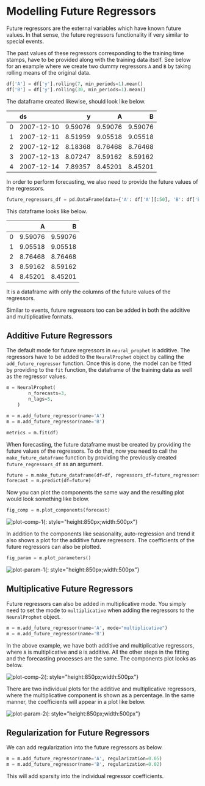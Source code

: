 # Modelling Future Regressors

Future regressors are the external variables which have known future values. In that sense, the
future regressors functionality if very similar to special events.

The past values of these regressors corresponding to the training time stamps, have to be provided along
with the training data itself. See below for an example where we create two dummy regressors `A` and `B` by 
taking rolling means of the original data.

```python
df['A'] = df['y'].rolling(7, min_periods=1).mean()
df['B'] = df['y'].rolling(30, min_periods=1).mean()

```
The dataframe created likewise, should look like below.

|      | ds         |        y |        A |        B |
|-----:|:-----------|---------:|---------:|---------:|
|    0 | 2007-12-10 |  9.59076 |  9.59076 |  9.59076 |
|    1 | 2007-12-11 |  8.51959 |  9.05518 |  9.05518 |
|    2 | 2007-12-12 |  8.18368 |  8.76468 |  8.76468 |
|    3 | 2007-12-13 |  8.07247 |  8.59162 |  8.59162 |
|    4 | 2007-12-14 |  7.89357 |  8.45201 |  8.45201 |


In order to perform forecasting, we also need to provide the future values of the regressors. 

```python
future_regressors_df = pd.DataFrame(data={'A': df['A'][:50], 'B': df['B'][:50]})
```

This dataframe looks like below.

|    |       A |       B |
|---:|--------:|--------:|
|  0 | 9.59076 | 9.59076 |
|  1 | 9.05518 | 9.05518 |
|  2 | 8.76468 | 8.76468 |
|  3 | 8.59162 | 8.59162 |
|  4 | 8.45201 | 8.45201 |

It is a dataframe with only the columns of the future values of the regressors.

Similar to events, future regressors too can be added in both the additive and multiplicative formats.

## Additive Future Regressors
The default mode for future regressors in `neural_prophet` is additive. The regressors have to be added to
the `NeuralProphet` object by calling the `add_future_regressor` function. Once this is done, the model can be
fitted by providing to the `fit` function, the dataframe of the training data as well as the regressor values.

```python
m = NeuralProphet(
        n_forecasts=3,
        n_lags=5,
    )

m = m.add_future_regressor(name='A')
m = m.add_future_regressor(name='B')

metrics = m.fit(df)
```

When forecasting, the future dataframe must be created by providing the future values
of the regressors. To do that, now you need to call the `make_future_dataframe` function
by providing the previously created `future_regressors_df` as an argument.

```python
future = m.make_future_dataframe(df=df, regressors_df=future_regressors_df, periods=3)
forecast = m.predict(df=future)
```
Now you can plot the components the same way and the resulting plot would look something
like below.

```python
fig_comp = m.plot_components(forecast)
```

![plot-comp-1](../images/plot_comp_future_reg_1.png){: style="height:850px;width:500px"}

In addition to the components like seasonality, auto-regression and trend it also shows
a plot for the additive future regressors. The coefficients of the future regressors can also be plotted.

```python
fig_param = m.plot_parameters()
```
![plot-param-1](../images/plot_param_future_reg_1.png){: style="height:850px;width:500px"}

## Multiplicative Future Regressors

Future regressors can also be added in multiplicative mode. You simply need to set 
the mode to `multiplicative` when adding the regressors to the `NeuralProphet` object.

```python
m = m.add_future_regressor(name='A', mode="multiplicative")
m = m.add_future_regressor(name='B')
```

In the above example, we have both additive and multiplicative regressors, where `A`
is multiplicative and `B` is additive. All the other steps in the fitting and the forecasting
processes are the same. The components plot looks as below.

![plot-comp-2](../images/plot_comp_future_reg_2.png){: style="height:850px;width:500px"}

There are two individual plots for the additive and multiplicative regressors, where 
the multiplicative component is shown as a percentage. In the same manner, the
coefficients will appear in a plot like below.

![plot-param-2](../images/plot_param_future_reg_2.png){: style="height:850px;width:500px"}

## Regularization for Future Regressors

We can add regularization into the future regressors as below. 

```python
m = m.add_future_regressor(name='A', regularization=0.05)
m = m.add_future_regressor(name='B', regularization=0.02)
```

This will add sparsity into the individual regressor coefficients.